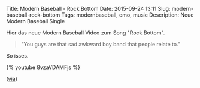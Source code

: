 Title: Modern Baseball - Rock Bottom
Date: 2015-09-24 13:11
Slug: modern-baseball-rock-bottom
Tags: modernbaseball, emo, music
Description: Neue Modern Baseball Single

Hier das neue Modern Baseball Video zum Song "Rock Bottom".

> "You guys are that sad awkward boy band that people relate to."

So isses.

{% youtube 8vzaVDAMFjs %}

([via](http://pitchfork.com/news/61296-modern-baseball-escape-high-school-cliches-in-rock-bottom-video/))
